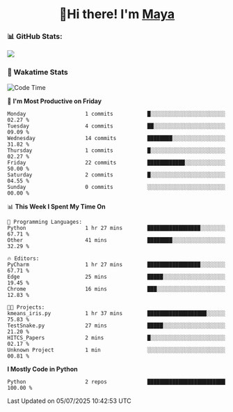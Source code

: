  <h1 align="center">👋Hi there! I'm <a href="https://liumyblog.cn">Maya</a></h1>

### 📊 GitHub Stats:
<p href="https://github.com/anuraghazra/github-readme-stats">
<img align="left" src="https://github-readme-stats.vercel.app/api?username=liumy-lay&show_icons=true&title_color=ffffff&icon_color=ffffff&text_color=ffffff&bg_color=D80835&hide_title=true" />
</p>
<br clear="left"/>

### 🚀 Wakatime Stats
<!--START_SECTION:waka-->
![Code Time](http://img.shields.io/badge/Code%20Time-182%20hrs%2044%20mins-blue)

📅 **I'm Most Productive on Friday** 

```text
Monday                   1 commits           █░░░░░░░░░░░░░░░░░░░░░░░░   02.27 % 
Tuesday                  4 commits           ██░░░░░░░░░░░░░░░░░░░░░░░   09.09 % 
Wednesday                14 commits          ████████░░░░░░░░░░░░░░░░░   31.82 % 
Thursday                 1 commits           █░░░░░░░░░░░░░░░░░░░░░░░░   02.27 % 
Friday                   22 commits          ████████████░░░░░░░░░░░░░   50.00 % 
Saturday                 2 commits           █░░░░░░░░░░░░░░░░░░░░░░░░   04.55 % 
Sunday                   0 commits           ░░░░░░░░░░░░░░░░░░░░░░░░░   00.00 % 
```


📊 **This Week I Spent My Time On** 

```text
💬 Programming Languages: 
Python                   1 hr 27 mins        █████████████████░░░░░░░░   67.71 % 
Other                    41 mins             ████████░░░░░░░░░░░░░░░░░   32.29 % 

🔥 Editors: 
PyCharm                  1 hr 27 mins        █████████████████░░░░░░░░   67.71 % 
Edge                     25 mins             █████░░░░░░░░░░░░░░░░░░░░   19.45 % 
Chrome                   16 mins             ███░░░░░░░░░░░░░░░░░░░░░░   12.83 % 

🐱‍💻 Projects: 
kmeans_iris.py           1 hr 37 mins        ███████████████████░░░░░░   75.83 % 
TestSnake.py             27 mins             █████░░░░░░░░░░░░░░░░░░░░   21.20 % 
HITCS_Papers             2 mins              █░░░░░░░░░░░░░░░░░░░░░░░░   02.17 % 
Unknown Project          1 min               ░░░░░░░░░░░░░░░░░░░░░░░░░   00.81 % 
```

**I Mostly Code in Python** 

```text
Python                   2 repos             █████████████████████████   100.00 % 
```




 Last Updated on 05/07/2025 10:42:53 UTC
<!--END_SECTION:waka-->
